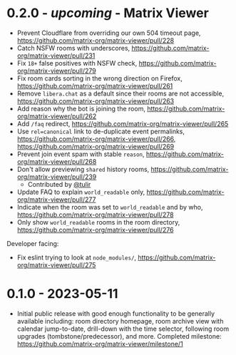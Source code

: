# 0.2.0 - _upcoming_ - Matrix Viewer

- Prevent Cloudflare from overriding our own 504 timeout page, https://github.com/matrix-org/matrix-viewer/pull/228
- Catch NSFW rooms with underscores, https://github.com/matrix-org/matrix-viewer/pull/231
- Fix `18+` false positives with NSFW check, https://github.com/matrix-org/matrix-viewer/pull/279
- Fix room cards sorting in the wrong direction on Firefox, https://github.com/matrix-org/matrix-viewer/pull/261
- Remove `libera.chat` as a default since their rooms are not accessible, https://github.com/matrix-org/matrix-viewer/pull/263
- Add reason why the bot is joining the room, https://github.com/matrix-org/matrix-viewer/pull/262
- Add `/faq` redirect, https://github.com/matrix-org/matrix-viewer/pull/265
- Use `rel=canonical` link to de-duplicate event permalinks, https://github.com/matrix-org/matrix-viewer/pull/266, https://github.com/matrix-org/matrix-viewer/pull/269
- Prevent join event spam with stable `reason`, https://github.com/matrix-org/matrix-viewer/pull/268
- Don't allow previewing `shared` history rooms, https://github.com/matrix-org/matrix-viewer/pull/239
  - Contributed by [@tulir](https://github.com/tulir)
- Update FAQ to explain `world_readable` only, https://github.com/matrix-org/matrix-viewer/pull/277
- Indicate when the room was set to `world_readable` and by who, https://github.com/matrix-org/matrix-viewer/pull/278
- Only show `world_readable` rooms in the room directory, https://github.com/matrix-org/matrix-viewer/pull/276

Developer facing:

- Fix eslint trying to look at `node_modules/`, https://github.com/matrix-org/matrix-viewer/pull/275

# 0.1.0 - 2023-05-11

- Initial public release with good enough functionality to be generally available including: room directory homepage, room archive view with calendar jump-to-date, drill-down with the time selector, following room upgrades (tombstone/predecessor), and more. Completed milestone: https://github.com/matrix-org/matrix-viewer/milestone/1

